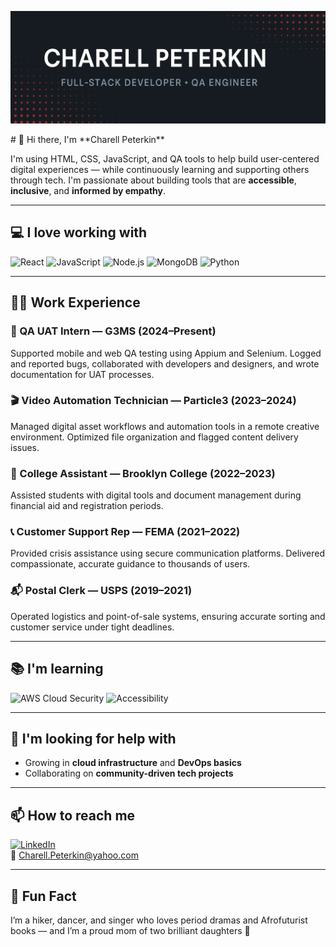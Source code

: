 <p align="center">
  <img src="./githubBanner.png" alt="Charell Peterkin Banner" style="width: 100%; max-height: 180px; object-fit: cover;" />
</p>
# 👋 Hi there, I'm **Charell Peterkin**

I'm using HTML, CSS, JavaScript, and QA tools to help build user-centered digital experiences — while continuously learning and supporting others through tech. I'm passionate about building tools that are **accessible**, **inclusive**, and **informed by empathy**.

---

## 💻 I love working with

![React](https://img.shields.io/badge/React-20232A?style=for-the-badge&logo=react&logoColor=61DAFB)
![JavaScript](https://img.shields.io/badge/JavaScript-F7DF1E?style=for-the-badge&logo=javascript&logoColor=black)
![Node.js](https://img.shields.io/badge/Node.js-339933?style=for-the-badge&logo=nodedotjs&logoColor=white)
![MongoDB](https://img.shields.io/badge/MongoDB-4DB33D?style=for-the-badge&logo=mongodb&logoColor=white)
![Python](https://img.shields.io/badge/Python-3670A0?style=for-the-badge&logo=python&logoColor=ffdd54)

---

## 🧑‍💼 Work Experience

### 🧪 QA UAT Intern — G3MS (2024–Present)  
Supported mobile and web QA testing using Appium and Selenium. Logged and reported bugs, collaborated with developers and designers, and wrote documentation for UAT processes.

### 🎬 Video Automation Technician — Particle3 (2023–2024)  
Managed digital asset workflows and automation tools in a remote creative environment. Optimized file organization and flagged content delivery issues.

### 🧾 College Assistant — Brooklyn College (2022–2023)  
Assisted students with digital tools and document management during financial aid and registration periods.

### 📞 Customer Support Rep — FEMA (2021–2022)  
Provided crisis assistance using secure communication platforms. Delivered compassionate, accurate guidance to thousands of users.

### 📬 Postal Clerk — USPS (2019–2021)  
Operated logistics and point-of-sale systems, ensuring accurate sorting and customer service under tight deadlines.

---

## 📚 I'm learning

![AWS Cloud Security](https://img.shields.io/badge/AWS_Cloud_Security-orange?style=for-the-badge&logo=amazonaws&logoColor=white)
![Accessibility](https://img.shields.io/badge/Web_Accessibility-000000?style=for-the-badge&logo=accessibility&logoColor=white)

---

## 💬 I'm looking for help with

- Growing in **cloud infrastructure** and **DevOps basics**
- Collaborating on **community-driven tech projects**

---

## 📫 How to reach me

[![LinkedIn](https://img.shields.io/badge/LinkedIn-Connect-blue?style=flat-square&logo=linkedin)](https://linkedin.com/in/charellpeterkin)  
📧 Charell.Peterkin@yahoo.com

---

## 🌟 Fun Fact

I’m a hiker, dancer, and singer who loves period dramas and Afrofuturist books — and I’m a proud mom of two brilliant daughters 💜





